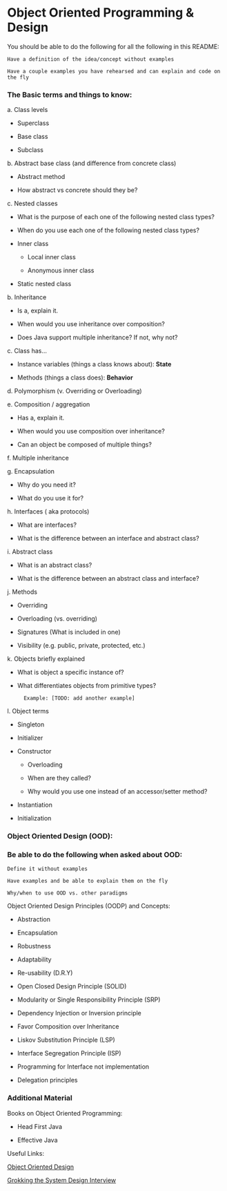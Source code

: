 # Object Oriented Programming & Design 

You should be able to do the following for all the following in this README:
  
    Have a definition of the idea/concept without examples
    
    Have a couple examples you have rehearsed and can explain and code on the fly
 
### The Basic terms and things to know:
  
a. Class levels

 - Superclass

 - Base class
 
 - Subclass

b. Abstract base class (and difference from concrete class) 

 - Abstract method
 
 - How abstract vs concrete should they be?

c. Nested classes 

 - What is the purpose of each one of the following nested class types?
 
 - When do you use each one of the following nested class types?

 - Inner class
 
    - Local inner class 
    
    - Anonymous inner class
  
 - Static nested class
 
  
b. Inheritance
  
 - Is a, explain it.
 
 - When would you use inheritance over composition?
 
 - Does Java support multiple inheritance? If not, why not? 
  
c. Class has...
  
 - Instance variables (things a class knows about): <b> State </b>
  
 - Methods (things a class does): <b> Behavior </b>
  
d. Polymorphism (v. Overriding or Overloading)
  
e. Composition / aggregation
  
- Has a, explain it.

- When would you use composition over inheritance?

- Can an object be composed of multiple things? 
  
f. Multiple inheritance
  
g. Encapsulation
  
- Why do you need it?

- What do you use it for?
  
h. Interfaces ( aka  protocols)

- What are interfaces?
  
- What is the difference between an interface and abstract class?

i. Abstract class

- What is an abstract class?

- What is the difference between an abstract class and interface?
  
j. Methods
       
- Overriding

- Overloading (vs. overriding)

- Signatures (What is included in one)

- Visibility (e.g. public, private, protected, etc.)
  
k. Objects briefly explained 
  
- What is object a specific instance of?

- What differentiates objects from primitive types?

        Example: [TODO: add another example]

 
l. Object terms
  
- Singleton

- Initializer

- Constructor
  
   - Overloading

   - When are they called?
  
   - Why would you use one instead of an accessor/setter method?
  
- Instantiation

- Initialization

### Object Oriented Design (OOD):
    
### Be able to do the following when asked about OOD:
    
    Define it without examples
    
    Have examples and be able to explain them on the fly
    
    Why/when to use OOD vs. other paradigms

Object Oriented Design Principles (OODP) and Concepts:

- Abstraction
  
- Encapsulation 

- Robustness
  
- Adaptability
  
- Re-usability (D.R.Y)

- Open Closed Design Principle (SOLID)

- Modularity or Single Responsibility Principle (SRP)

- Dependency Injection or Inversion principle

- Favor Composition over Inheritance 

- Liskov Substitution Principle (LSP)

- Interface Segregation Principle (ISP)

- Programming for Interface not implementation

- Delegation principles


### Additional Material

Books on Object Oriented Programming:

- Head First Java

- Effective Java


Useful Links:

[Object Oriented Design](https://www.youtube.com/watch?v=fJW65Wo7IHI)

[Grokking the System Design Interview](https://www.educative.io/collection/5668639101419520/5649050225344512)



